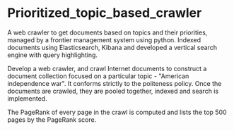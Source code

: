 # Prioritized_topic_based_crawler
A web crawler to get documents based on topics and their priorities, managed by a frontier management system using python. Indexed documents using Elasticsearch, Kibana and developed a vertical search engine with query highlighting.

 Develop a web crawler, and crawl Internet documents to construct a document collection focused on a particular topic - "American independence war".
 It conforms strictly to the politeness policy. Once the documents are crawled, they are pooled together, indexed and search is implemented.

The PageRank of every page in the crawl is computed and lists the top 500 pages by the PageRank score.
